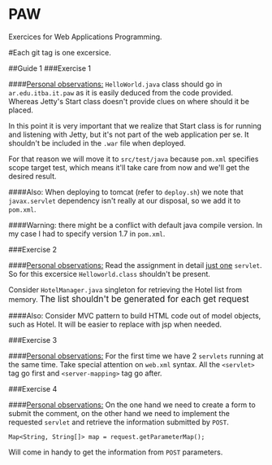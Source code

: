 PAW
===

Exercices for Web Applications Programming.

#Each git tag is one excersice.

##Guide 1
###Exercise 1

####<u>Personal observations:</u> 
`HelloWorld.java` class should go in `ar.edu.itba.it.paw` as it is easily deduced from the code provided. Whereas Jetty's Start class doesn't provide clues on where should it be placed.


In this point it is very important that we realize that Start class is for running and listening with Jetty, but it's not part of the web application per se. It shouldn't be included in the `.war` file when deployed.  


For that reason we will move it to `src/test/java` because `pom.xml` specifies scope target test, which means it'll take care from now and we'll get the desired result.

####Also: 
When deploying to tomcat (refer to `deploy.sh`) we note that `javax.servlet` dependency isn't really at our disposal, so we add it to `pom.xml`. 

####Warning: there might be a conflict with default java compile version. In my case I had to specify version 1.7 in `pom.xml`.

###Exercise 2

####<u>Personal observations:</u>
Read the assignment in detail <u>just one</u> `servlet`. So for this excersice `Helloworld.class` shouldn't be present. 

Consider `HotelManager.java` singleton for retrieving the Hotel list from memory. <big>The list shouldn't be generated for each get request</big>

####Also:
Consider MVC pattern to build HTML code out of model objects, such as Hotel. It will be easier to replace with jsp when needed.

###Exercise 3

####<u>Personal observations:</u>
For the first time we have 2 `servlets` running at the same time. Take special attention on `web.xml` syntax. All the `<servlet>` tag go first and `<server-mapping>` tag go after.

###Exercise 4

####<u>Personal observations:</u>
On the one hand we need to create a form to submit the comment, on the other hand we need to implement the requested `servlet` and retrieve the information submitted by `POST`.

```
Map<String, String[]> map = request.getParameterMap();
```
Will come in handy to get the information from `POST` parameters.


